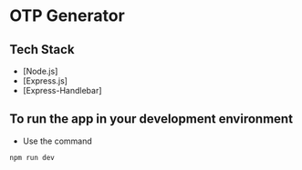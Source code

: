 # OTP Generator

## Tech Stack
- [Node.js]
- [Express.js]
- [Express-Handlebar]

## To run the app in your development environment
- Use the command
```
npm run dev
```



